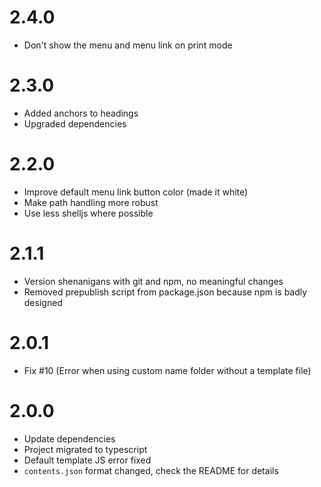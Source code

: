 # 2.4.0

- Don't show the menu and menu link on print mode

# 2.3.0

- Added anchors to headings
- Upgraded dependencies

# 2.2.0

- Improve default menu link button color (made it white)
- Make path handling more robust
- Use less shelljs where possible

# 2.1.1

- Version shenanigans with git and npm, no meaningful changes
- Removed prepublish script from package.json because npm is badly designed

# 2.0.1

- Fix #10 (Error when using custom name folder without a template file)

# 2.0.0

- Update dependencies
- Project migrated to typescript
- Default template JS error fixed
- `contents.json` format changed, check the README for details
